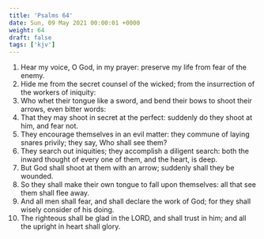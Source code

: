 ```yaml
---
title: 'Psalms 64'
date: Sun, 09 May 2021 00:00:01 +0000
weight: 64
draft: false
tags: ['kjv'] 
---
```


1. Hear my voice, O God, in my prayer: preserve my life from fear of the enemy.
2. Hide me from the secret counsel of the wicked; from the insurrection of the workers of iniquity:
3. Who whet their tongue like a sword, and bend their bows to shoot their arrows, even bitter words:
4. That they may shoot in secret at the perfect: suddenly do they shoot at him, and fear not.
5. They encourage themselves in an evil matter: they commune of laying snares privily; they say, Who shall see them?
6. They search out iniquities; they accomplish a diligent search: both the inward thought of every one of them, and the heart, is deep.
7. But God shall shoot at them with an arrow; suddenly shall they be wounded.
8. So they shall make their own tongue to fall upon themselves: all that see them shall flee away.
9. And all men shall fear, and shall declare the work of God; for they shall wisely consider of his doing.
10. The righteous shall be glad in the LORD, and shall trust in him; and all the upright in heart shall glory.
